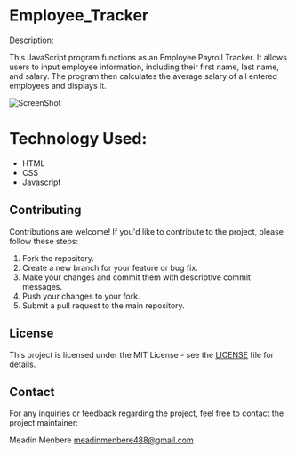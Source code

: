 # Employee_Tracker

Description:

This JavaScript program functions as an Employee Payroll Tracker. It allows users to input employee information, including their first name, last name, and salary. The program then calculates the average salary of all entered employees and displays it.


![ScreenShot](/Employee_Tracker/ss_ReadMe.png)


# Technology Used:
- HTML
- CSS
- Javascript

## Contributing

Contributions are welcome! If you'd like to contribute to the project, please follow these steps:

1. Fork the repository.
2. Create a new branch for your feature or bug fix.
3. Make your changes and commit them with descriptive commit messages.
4. Push your changes to your fork.
5. Submit a pull request to the main repository.


## License

This project is licensed under the MIT License - see the [LICENSE](LICENSE) file for details.

## Contact

For any inquiries or feedback regarding the project, feel free to contact the project maintainer:

Meadin Menbere
meadinmenbere488@gmail.com










